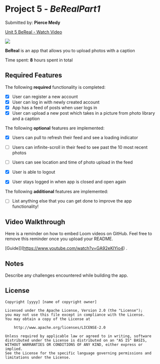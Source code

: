 # Project 5 - *BeRealPart1*

Submitted by: **Pierce Medy**

<div>
    <a href="https://www.loom.com/share/d09df8f35aea40bcb47599ef87f5bf8f">
      <p>Unit 5 BeReal - Watch Video</p>
    </a>
    <a href="https://www.loom.com/share/d09df8f35aea40bcb47599ef87f5bf8f">
      <img style="max-width:300px;" src="https://cdn.loom.com/sessions/thumbnails/d09df8f35aea40bcb47599ef87f5bf8f-with-play.gif">
    </a>
  </div>
  
**BeReal** is an app that allows you to upload photos with a caption

Time spent: **8** hours spent in total

## Required Features

The following **required** functionality is completed:

- [x] User can register a new account
- [x] User can log in with newly created account
- [x] App has a feed of posts when user logs in
- [x] User can upload a new post which takes in a picture from photo library and a caption	
 
The following **optional** features are implemented:

- [x] Users can pull to refresh their feed and see a loading indicator
- [ ] Users can infinite-scroll in their feed to see past the 10 most recent photos
- [ ] Users can see location and time of photo upload in the feed	
- [x] User is able to logout
- [x] User stays logged in when app is closed and open again	


The following **additional** features are implemented:

- [ ] List anything else that you can get done to improve the app functionality!

## Video Walkthrough

Here is a reminder on how to embed Loom videos on GitHub. Feel free to remove this reminder once you upload your README. 

[Guide]](https://www.youtube.com/watch?v=GA92eKlYio4) .

## Notes

Describe any challenges encountered while building the app.

## License

    Copyright [yyyy] [name of copyright owner]

    Licensed under the Apache License, Version 2.0 (the "License");
    you may not use this file except in compliance with the License.
    You may obtain a copy of the License at

        http://www.apache.org/licenses/LICENSE-2.0

    Unless required by applicable law or agreed to in writing, software
    distributed under the License is distributed on an "AS IS" BASIS,
    WITHOUT WARRANTIES OR CONDITIONS OF ANY KIND, either express or implied.
    See the License for the specific language governing permissions and
    limitations under the License.
